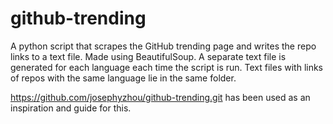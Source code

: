 github-trending
===============

A python script that scrapes the GitHub trending page and writes the repo links to a text file.
Made using BeautifulSoup.
A separate text file is generated for each language each time the script is run.
Text files with links of repos with the same language lie in the same folder.

https://github.com/josephyzhou/github-trending.git has been used as an inspiration and guide for this.